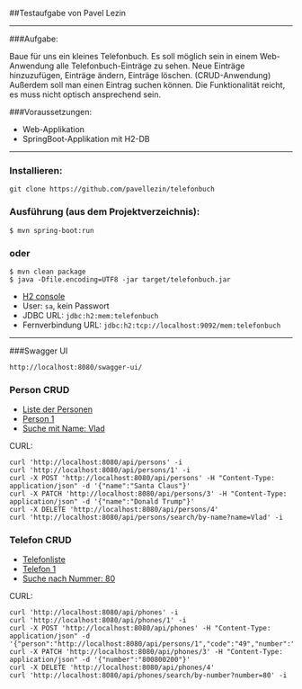 ##Testaufgabe von Pavel Lezin

----------------------------

###Aufgabe:

Baue für uns ein kleines Telefonbuch.
Es soll möglich sein in einem Web-Anwendung alle Telefonbuch-Einträge zu sehen. Neue Einträge hinzuzufügen, Einträge ändern, Einträge löschen. (CRUD-Anwendung)
Außerdem soll man einen Eintrag suchen können.
Die Funktionalität reicht, es muss nicht optisch ansprechend sein.

###Voraussetzungen:

* Web-Applikation
* SpringBoot-Applikation mit H2-DB

-----------------------------

### Installieren:

    git clone https://github.com/pavellezin/telefonbuch

### Ausführung (aus dem Projektverzeichnis):

    $ mvn spring-boot:run

### oder

    $ mvn clean package
    $ java -Dfile.encoding=UTF8 -jar target/telefonbuch.jar

- <a href="http://localhost:8082/">H2 console</a>
- User: `sa`, kein Passwort
- JDBC URL: `jdbc:h2:mem:telefonbuch`
- Fernverbindung URL: `jdbc:h2:tcp://localhost:9092/mem:telefonbuch`

-----------------------------

###Swagger UI

    http://localhost:8080/swagger-ui/

### Person CRUD


- <a href="http://localhost:8080/api/persons">Liste der Personen</a>
- <a href="http://localhost:8080/api/persons/1">Person 1</a>
- <a href="http://localhost:8080/api/persons/search/by-name?name=Vlad">Suche mit Name: Vlad</a>

CURL:

    curl 'http://localhost:8080/api/persons' -i
    curl 'http://localhost:8080/api/persons/1' -i
    curl -X POST 'http://localhost:8080/api/persons' -H "Content-Type: application/json" -d '{"name":"Santa Claus"}'
    curl -X PATCH 'http://localhost:8080/api/persons/3' -H "Content-Type: application/json" -d '{"name":"Donald Trump"}'
    curl -X DELETE 'http://localhost:8080/api/persons/4'
    curl 'http://localhost:8080/api/persons/search/by-name?name=Vlad' -i


### Telefon CRUD


- <a href="http://localhost:8080/api/phones">Telefonliste</a>
- <a href="http://localhost:8080/api/phones/1">Telefon 1</a>
- <a href="http://localhost:8080/api/phones/search/by-number?number=80">Suche nach Nummer: 80</a>

CURL:

    curl 'http://localhost:8080/api/phones' -i
    curl 'http://localhost:8080/api/phones/1' -i
    curl -X POST 'http://localhost:8080/api/phones' -H "Content-Type: application/json" -d '{"person":"http://localhost:8080/api/persons/1","code":"49","number":"012345678"}'
    curl -X PATCH 'http://localhost:8080/api/phones/3' -H "Content-Type: application/json" -d '{"number":"800800200"}'
    curl -X DELETE 'http://localhost:8080/api/phones/4'
    curl 'http://localhost:8080/api/phones/search/by-number?number=80' -i


